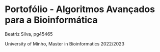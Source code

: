 # Portofólio - Algoritmos Avançados para a Bioinformática

Beatriz Silva, pg45465

University of Minho, Master in Bioinformatics 2022/2023
